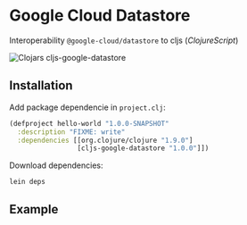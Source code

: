 # Google Cloud Datastore
Interoperability `@google-cloud/datastore` to cljs (_ClojureScript_)

![Clojars cljs-google-datastore](https://clojars.org/cljs-google-datastore/latest-version.svg)

## Installation

Add package dependencie in `project.clj`:

``` clojure
(defproject hello-world "1.0.0-SNAPSHOT"
  :description "FIXME: write"
  :dependencies [[org.clojure/clojure "1.9.0"]
                 [cljs-google-datastore "1.0.0"]])
```

Download dependencies:

``` shell
lein deps
```

## Example

``` clojure

```
